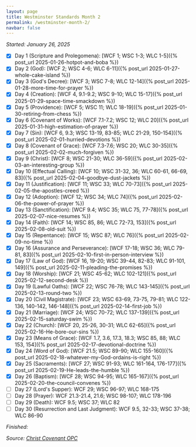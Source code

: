 ```yaml
---
layout: page
title: Westminster Standards Month 2
permalink: /westminster-month-2/
navbar: false
---
```


*Started: January 26, 2025*

- [x] Day 1 (Scripture and Prolegomena): [WCF 1; WSC 1-3; WLC 1-5]({% post_url 2025-01-26-hotpot-and-boba %})
- [x] Day 2 (God): [WCF 2; WSC 4-6; WLC 6-11]({% post_url 2025-01-27-whole-cake-island %})
- [x] Day 3 (God's Decree): [WCF 3; WSC 7-8; WLC 12-14]({% post_url 2025-01-28-more-time-for-prayer %})
- [x] Day 4 (Creation): [WCF 4, 9.1-9.2; WSC 9-10; WLC 15-17]({% post_url 2025-01-29-space-time-smackdown %})
- [x] Day 5 (Providence): [WCF 5; WSC 11; WLC 18-19]({% post_url 2025-01-30-retiring-from-chess %})
- [x] Day 6 (Covenant of Works): [WCF 7.1-7.2; WSC 12; WLC 20]({% post_url 2025-01-31-high-estimation-of-prayer %})
- [x] Day 7 (Sin): [WCF 6, 9.3; WSC 13-19, 83-85; WLC 21-29, 150-154]({% post_url 2025-02-01-hurried-devotions %})
- [x] Day 8 (Covenant of Grace): [WCF 7.3-7.6; WSC 20; WLC 30-35]({% post_url 2025-02-02-much-forgiven %})
- [x] Day 9 (Christ): [WCF 8; WSC 21-30; WLC 36-59]({% post_url 2025-02-03-an-interesting-group %})
- [x] Day 10 (Effectual Calling): [WCF 10; WSC 31-32, 36; WLC 60-61, 66-69, 83]({% post_url 2025-02-04-goodbye-dust-jackets %})
- [x] Day 11 (Justification): [WCF 11; WSC 33; WLC 70-73]({% post_url 2025-02-05-the-apostles-creed %})
- [x] Day 12 (Adoption): [WCF 12; WSC 34; WLC 74]({% post_url 2025-02-06-the-power-of-prayer %})
- [x] Day 13 (Sanctification): [WCF 9.4; WSC 35; WLC 75, 77-78]({% post_url 2025-02-07-nice-resumes %})
- [x] Day 14 (Faith): [WCF 14; WSC 85, 86; WLC 72-73, 153]({% post_url 2025-02-08-old-suit %})
- [x] Day 15 (Repentance): [WCF 15; WSC 87; WLC 76]({% post_url 2025-02-09-no-time %})
- [x] Day 16 (Assurance and Perseverance): [WCF 17-18; WSC 36; WLC 79-81, 83]({% post_url 2025-02-10-first-in-person-interview %})
- [x] Day 17 (Law of God): [WCF 16, 19-20; WSC 39-44, 82-83; WLC 91-101, 149]({% post_url 2025-02-11-pleading-the-promises %})
- [x] Day 18 (Worship): [WCF 21; WSC 45-62; WLC 102-121]({% post_url 2025-02-12-second-desk %})
- [x] Day 19 (Lawful Oaths): [WCF 22; WSC 76-78; WLC 143-145]({% post_url 2025-02-13-round-two %})
- [x] Day 20 (Civil Magistrate): [WCF 23; WSC 63-69, 73-75, 79-81; WLC 122-136, 140-142, 146-148]({% post_url 2025-02-14-first-job %})
- [x] Day 21 (Marriage): [WCF 24; WSC 70-72; WLC 137-139]({% post_url 2025-02-15-saturday-swim %})
- [x] Day 22 (Church): [WCF 20, 25-26, 30-31; WLC 62-65]({% post_url 2025-02-16-He-bore-our-sins %})
- [x] Day 23 (Means of Grace): [WCF 1.7, 3.6, 17.3, 18.3; WSC 85, 88; WLC 153, 154]({% post_url 2025-02-17-devotional-doctrine %})
- [x] Day 24 (Word of God): [WCF 21.5; WSC 89-90; WLC 155-160]({% post_url 2025-02-18-whatever-my-God-ordains-is-right %})
- [x] Day 25 (Sacraments): [WCF 27; WSC 91-93; WLC 161-164, 176-177]({% post_url 2025-02-19-He-leads-the-humble %})
- [x] Day 26 (Baptism): [WCF 28; WSC 94-95; WLC 165-167]({% post_url 2025-02-20-the-council-convenes %})
- [ ] Day 27 (Lord's Supper): WCF 29; WSC 96-97; WLC 168-175
- [ ] Day 28 (Prayer): WCF 21.3-21.4, 21.6; WSC 98-107; WLC 178-196
- [ ] Day 29 (Death): WCF 9.5; WSC 37; WLC 82
- [ ] Day 30 (Resurrection and Last Judgment): WCF 9.5, 32-33; WSC 37-38; WLC 86-90

*Finished:*

*Source:* [*Christ Covenant OPC*](https://s3.us-west-1.amazonaws.com/blog.swang.cloud/westminster-monthly-systematic.pdf)
